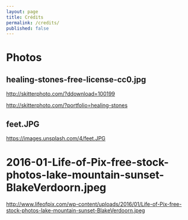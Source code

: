 ```yaml
---
layout: page
title: Crédits
permalink: /credits/
published: false
---
```


# Photos

## healing-stones-free-license-cc0.jpg

<http://skitterphoto.com/?ddownload=100199>

<http://skitterphoto.com/?portfolio=healing-stones>


## feet.JPG

<https://images.unsplash.com/4/feet.JPG>



# 2016-01-Life-of-Pix-free-stock-photos-lake-mountain-sunset-BlakeVerdoorn.jpeg
<http://www.lifeofpix.com/wp-content/uploads/2016/01/Life-of-Pix-free-stock-photos-lake-mountain-sunset-BlakeVerdoorn.jpeg>